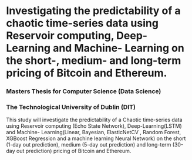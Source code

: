 # Investigating the predictability of a  chaotic time-series data using Reservoir computing, Deep-Learning and Machine- Learning on the short-, medium- and long-term pricing of Bitcoin and Ethereum.
### Masters Thesis for Computer Science (Data Science) 
### The Technological University of Dublin (DIT)

This study will investigate the predictability of a  Chaotic time-series data using Reservoir computing (Echo State Network), Deep-Learning(LSTM) and Machine- Learning(Linear, Bayesian, ElasticNetCV , Random Forest, XGBoost Regression and a machine learning Neural Network) on the short (1-day out prediction), medium (5-day out prediction) and long-term (30-day out prediction) pricing of Bitcoin and Ethereum.
